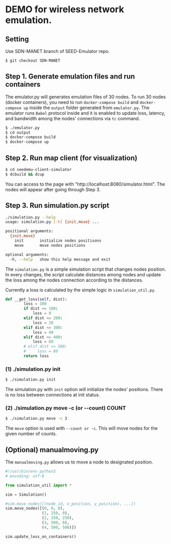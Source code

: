 # DEMO for wireless network emulation.
## Setting
Use SDN-MANET branch of SEED-Emulator repo.
```sh
$ git checkout SDN-MANET
```

## Step 1. Generate emulation files and run containers

The emulator.py will generates emulation files of 30 nodes.
To run 30 nodes (docker containers), you need to run 
`docker-compose build` and `docker-compose up` inside the `output` folder 
generated from `emulator.py`.
The emulator runs `Babel` protocol inside and it is enabled to update loss, latency, and bandwidth among the nodes' connections via `tc` command.

```sh
$ ./emulator.py
$ cd output
$ docker-compose build
$ docker-compose up
```

## Step 2. Run map client (for visualization)

```sh
$ cd seedemu-client-simulator
$ dcbuild && dcup
```

You can access to the page with "http://localhost:8080/simulator.html".
The nodes will appear after going through Step 3.

## Step 3. Run simulation.py script

```sh
./simulation.py --help
usage: simulation.py [-h] {init,move} ...

positional arguments:
  {init,move}
    init       initialize nodes positisons
    move       move nodes positions

optional arguments:
  -h, --help   show this help message and exit
```

The `simulation.py` is a simple simulation script that changes nodes position. In every changes, the script calculate distances among nodes 
and update the loss among the nodes connection according to the distances. 

Currently a loss is calculated by the simple logic in `simulation_util.py`.
```python
def __get_loss(self, dist):
        loss = 100
        if dist <= 100:
            loss = 0
        elif dist <= 200:
            loss = 20    
        elif dist <= 300:
            loss = 40
        elif dist <= 400:
            loss = 60
        # elif dist <= 500:
        #     loss = 80
        return loss
```

### (1) ./simulation.py init
```sh
$ ./simulation.py init
```
The simulation.py with `init` option will initialize the nodes' positions.
There is no loss between connections at init status.

### (2) ./simulation.py move -c (or --count) COUNT
```sh
$ ./simulation.py move -c 3
```
The `move` option is used with `--count or -c`. This will move nodes for the given number of counts.


## (Optional) manualmoving.py

The `manualmoving.py` allows us to move a node to designated position.

```python
#!/usr/bin/env python3
# encoding: utf-8

from simulation_util import *

sim = Simulation()

#sim.move_nodes([(node_id, x_position, y_position), ...])
sim.move_nodes([(0, 0, 0),
                (1, 250, 0),
                (2, 250, 250),
                (3, 500, 0),
                (4, 500, 500)])

sim.update_loss_on_containers()
```
